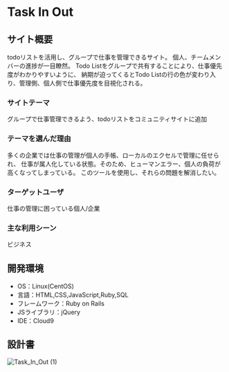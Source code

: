 #  Task In Out  #

## サイト概要
todoリストを活用し、グループで仕事を管理できるサイト。
個人、チームメンバーの進捗が一目瞭然。
Todo Listをグループで共有することにより、仕事優先度がわかりやすいように、
納期が迫ってくるとTodo Listの行の色が変わり入り、管理側、個人側で仕事優先度を目視化される。
### サイトテーマ
グループで仕事管理できるよう、todoリストをコミュニティサイトに追加

### テーマを選んだ理由
多くの企業では仕事の管理が個人の手帳、ローカルのエクセルで管理に任せられ、
仕事が属人化している状態。そのため、ヒューマンエラー、個人の負荷が高くなってしまっている。
このツールを使用し、それらの問題を解消したい。

### ターゲットユーザ
仕事の管理に困っている個人/企業

### 主な利用シーン
ビジネス

## 開発環境
- OS：Linux(CentOS)
- 言語：HTML,CSS,JavaScript,Ruby,SQL
- フレームワーク：Ruby on Rails
- JSライブラリ：jQuery
- IDE：Cloud9

## 設計書
![Task_In_Out (1)](https://user-images.githubusercontent.com/104051986/176986863-8e5487fc-aeef-43f3-8155-ad16c4e1e735.jpg)





